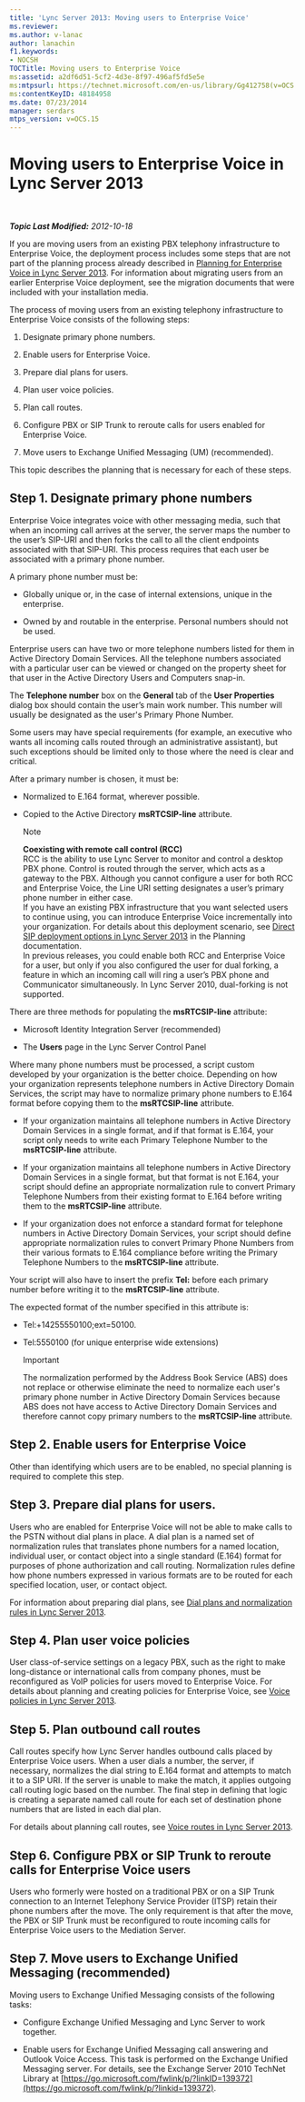 ```yaml
---
title: 'Lync Server 2013: Moving users to Enterprise Voice'
ms.reviewer: 
ms.author: v-lanac
author: lanachin
f1.keywords:
- NOCSH
TOCTitle: Moving users to Enterprise Voice
ms:assetid: a2df6d51-5cf2-4d3e-8f97-496af5fd5e5e
ms:mtpsurl: https://technet.microsoft.com/en-us/library/Gg412758(v=OCS.15)
ms:contentKeyID: 48184958
ms.date: 07/23/2014
manager: serdars
mtps_version: v=OCS.15
---
```


# Moving users to Enterprise Voice in Lync Server 2013

<div data-xmlns="http://www.w3.org/1999/xhtml">

<div class="topic" data-xmlns="http://www.w3.org/1999/xhtml" data-msxsl="urn:schemas-microsoft-com:xslt" data-cs="https://msdn.microsoft.com/">

<div data-asp="https://msdn2.microsoft.com/asp">



</div>

<div id="mainSection">

<div id="mainBody">

<span> </span>

_**Topic Last Modified:** 2012-10-18_

If you are moving users from an existing PBX telephony infrastructure to Enterprise Voice, the deployment process includes some steps that are not part of the planning process already described in [Planning for Enterprise Voice in Lync Server 2013](lync-server-2013-planning-for-enterprise-voice.md). For information about migrating users from an earlier Enterprise Voice deployment, see the migration documents that were included with your installation media.

The process of moving users from an existing telephony infrastructure to Enterprise Voice consists of the following steps:

1.  Designate primary phone numbers.

2.  Enable users for Enterprise Voice.

3.  Prepare dial plans for users.

4.  Plan user voice policies.

5.  Plan call routes.

6.  Configure PBX or SIP Trunk to reroute calls for users enabled for Enterprise Voice.

7.  Move users to Exchange Unified Messaging (UM) (recommended).

This topic describes the planning that is necessary for each of these steps.

<div>

## Step 1. Designate primary phone numbers

Enterprise Voice integrates voice with other messaging media, such that when an incoming call arrives at the server, the server maps the number to the user’s SIP-URI and then forks the call to all the client endpoints associated with that SIP-URI. This process requires that each user be associated with a primary phone number.

A primary phone number must be:

  - Globally unique or, in the case of internal extensions, unique in the enterprise.

  - Owned by and routable in the enterprise. Personal numbers should not be used.

Enterprise users can have two or more telephone numbers listed for them in Active Directory Domain Services. All the telephone numbers associated with a particular user can be viewed or changed on the property sheet for that user in the Active Directory Users and Computers snap-in.

The **Telephone number** box on the **General** tab of the **User Properties** dialog box should contain the user’s main work number. This number will usually be designated as the user's Primary Phone Number.

Some users may have special requirements (for example, an executive who wants all incoming calls routed through an administrative assistant), but such exceptions should be limited only to those where the need is clear and critical.

After a primary number is chosen, it must be:

  - Normalized to E.164 format, wherever possible.

  - Copied to the Active Directory **msRTCSIP-line** attribute.
    
    <div>
    

    > [!NOTE]  
    > <STRONG>Coexisting with remote call control (RCC)</STRONG><BR>RCC is the ability to use Lync Server to monitor and control a desktop PBX phone. Control is routed through the server, which acts as a gateway to the PBX. Although you cannot configure a user for both RCC and Enterprise Voice, the Line URI setting designates a user’s primary phone number in either case.<BR>If you have an existing PBX infrastructure that you want selected users to continue using, you can introduce Enterprise Voice incrementally into your organization. For details about this deployment scenario, see <A href="lync-server-2013-direct-sip-deployment-options.md">Direct SIP deployment options in Lync Server 2013</A> in the Planning documentation.<BR>In previous releases, you could enable both RCC and Enterprise Voice for a user, but only if you also configured the user for dual forking, a feature in which an incoming call will ring a user’s PBX phone and Communicator simultaneously. In Lync Server 2010, dual-forking is not supported.

    
    </div>

There are three methods for populating the **msRTCSIP-line** attribute:

  - Microsoft Identity Integration Server (recommended)

  - The **Users** page in the Lync Server Control Panel

Where many phone numbers must be processed, a script custom developed by your organization is the better choice. Depending on how your organization represents telephone numbers in Active Directory Domain Services, the script may have to normalize primary phone numbers to E.164 format before copying them to the **msRTCSIP-line** attribute.

  - If your organization maintains all telephone numbers in Active Directory Domain Services in a single format, and if that format is E.164, your script only needs to write each Primary Telephone Number to the **msRTCSIP-line** attribute.

  - If your organization maintains all telephone numbers in Active Directory Domain Services in a single format, but that format is not E.164, your script should define an appropriate normalization rule to convert Primary Telephone Numbers from their existing format to E.164 before writing them to the **msRTCSIP-line** attribute.

  - If your organization does not enforce a standard format for telephone numbers in Active Directory Domain Services, your script should define appropriate normalization rules to convert Primary Phone Numbers from their various formats to E.164 compliance before writing the Primary Telephone Numbers to the **msRTCSIP-line** attribute.

Your script will also have to insert the prefix **Tel:** before each primary number before writing it to the **msRTCSIP-line** attribute.

The expected format of the number specified in this attribute is:

  - Tel:+14255550100;ext=50100.

  - Tel:5550100 (for unique enterprise wide extensions)
    
    <div>
    

    > [!IMPORTANT]  
    > The normalization performed by the Address Book Service (ABS) does not replace or otherwise eliminate the need to normalize each user's primary phone number in Active Directory Domain Services because ABS does not have access to Active Directory Domain Services and therefore cannot copy primary numbers to the <STRONG>msRTCSIP-line</STRONG> attribute.

    
    </div>

</div>

<div>

## Step 2. Enable users for Enterprise Voice

Other than identifying which users are to be enabled, no special planning is required to complete this step.

</div>

<div>

## Step 3. Prepare dial plans for users.

Users who are enabled for Enterprise Voice will not be able to make calls to the PSTN without dial plans in place. A dial plan is a named set of normalization rules that translates phone numbers for a named location, individual user, or contact object into a single standard (E.164) format for purposes of phone authorization and call routing. Normalization rules define how phone numbers expressed in various formats are to be routed for each specified location, user, or contact object.

For information about preparing dial plans, see [Dial plans and normalization rules in Lync Server 2013](lync-server-2013-dial-plans-and-normalization-rules.md).

</div>

<div>

## Step 4. Plan user voice policies

User class-of-service settings on a legacy PBX, such as the right to make long-distance or international calls from company phones, must be reconfigured as VoIP policies for users moved to Enterprise Voice. For details about planning and creating policies for Enterprise Voice, see [Voice policies in Lync Server 2013](lync-server-2013-voice-policies.md).

</div>

<div>

## Step 5. Plan outbound call routes

Call routes specify how Lync Server handles outbound calls placed by Enterprise Voice users. When a user dials a number, the server, if necessary, normalizes the dial string to E.164 format and attempts to match it to a SIP URI. If the server is unable to make the match, it applies outgoing call routing logic based on the number. The final step in defining that logic is creating a separate named call route for each set of destination phone numbers that are listed in each dial plan.

For details about planning call routes, see [Voice routes in Lync Server 2013](lync-server-2013-voice-routes.md).

</div>

<div>

## Step 6. Configure PBX or SIP Trunk to reroute calls for Enterprise Voice users

Users who formerly were hosted on a traditional PBX or on a SIP Trunk connection to an Internet Telephony Service Provider (ITSP) retain their phone numbers after the move. The only requirement is that after the move, the PBX or SIP Trunk must be reconfigured to route incoming calls for Enterprise Voice users to the Mediation Server.

</div>

<div>

## Step 7. Move users to Exchange Unified Messaging (recommended)

Moving users to Exchange Unified Messaging consists of the following tasks:

  - Configure Exchange Unified Messaging and Lync Server to work together.

  - Enable users for Exchange Unified Messaging call answering and Outlook Voice Access. This task is performed on the Exchange Unified Messaging server. For details, see the Exchange Server 2010 TechNet Library at [https://go.microsoft.com/fwlink/p/?linkID=139372](https://go.microsoft.com/fwlink/p/?linkid=139372).

</div>

</div>

<span> </span>

</div>

</div>

</div>

